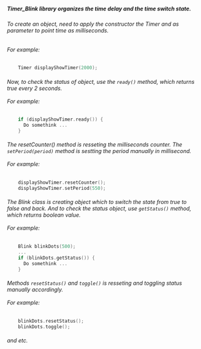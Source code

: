 ##### Timer_Blink library organizes the time delay and the time switch state.
###### To create an object, need to apply the constructor the Timer and as parameter to point time as milliseconds. <br> 
###### For example:
```c++
    Timer displayShowTimer(2000);
```
###### Now, to check the status of object, use the ```ready()``` method, which returns true every 2 seconds. <br><br>For example:
```c++
    if (displayShowTimer.ready()) {
      Do somethink ...
    }
```
###### The resetCounter() method is resseting the milliseconds counter. The ```setPeriod(period)``` method is sestting the period manually in millisecond. <br><br>For example:
```c++
    displayShowTimer.resetCounter();
    displayShowTimer.setPeriod(550);
```
###### The Blink class is creating object which to switch the state from true to false and back. And to check the status object, use ```getStatus()``` method, which returns boolean value. <br><br>For example:
```c++
    Blink blinkDots(500);
    ...
    if (blinkDots.getStatus()) {
      Do somethink ...
    }
```
###### Methods ```resetStatus()``` and ```toggle()``` is resseting and toggling status manually accordingly. <br><br>For example:
```c++
    blinkDots.resetStatus();
    blinkDots.toggle();
```
###### and etc.
